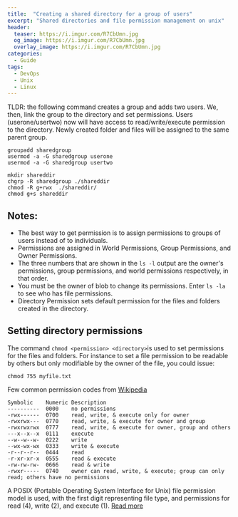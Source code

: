 ```yaml
---
title:  "Creating a shared directory for a group of users"
excerpt: "Shared directories and file permission management on unix"
header:
  teaser: https://i.imgur.com/R7CbUmn.jpg
  og_image: https://i.imgur.com/R7CbUmn.jpg
  overlay_image: https://i.imgur.com/R7CbUmn.jpg
categories:
  - Guide
tags:
  - DevOps
  - Unix
  - Linux
---
```


TLDR: the following command creates a group and adds two users. We, then, link the group to the
directory and set permissions. Users (userone/usertwo) now will have access to read/write/execute
permission to the directory. Newly created folder and files will be assigned to the same parent group. 

```shell
groupadd sharedgroup
usermod -a -G sharedgroup userone
usermod -a -G sharedgroup usertwo

mkdir shareddir
chgrp -R sharedgroup ./shareddir
chmod -R g+rwx  ./shareddir/
chmod g+s shareddir
```

## Notes:
* The best way to get permission is to assign permissions to groups of users instead of to individuals.
* Permissions are assigned in World Permissions, Group Permissions, and Owner Permissions.
* The three numbers that are shown in the `ls -l` output are the owner's permissions, group permissions, and world permissions respectively, in that order.
* You must be the owner of blob to change its permissions. Enter `ls -la` to see who has file permissions.
* Directory Permission sets default permission for the files and folders created in the directory.



## Setting directory permissions 
The command `chmod <permission> <directory>`is used to set permissions for the files and folders. 
For instance to set a file permission to be readable by others but only modifiable by the owner of the file, 
you could issue:
```
chmod 755 myfile.txt
```
Few common permission codes from [Wikipedia](https://en.wikipedia.org/wiki/File-system_permissions#Numeric_notation)
```
Symbolic    Numeric Description
----------	0000	no permissions
-rwx------	0700	read, write, & execute only for owner
-rwxrwx---	0770	read, write, & execute for owner and group
-rwxrwxrwx	0777	read, write, & execute for owner, group and others
---x--x--x	0111	execute
--w--w--w-	0222	write
--wx-wx-wx	0333	write & execute
-r--r--r--	0444	read
-r-xr-xr-x	0555	read & execute
-rw-rw-rw-	0666	read & write
-rwxr-----	0740	owner can read, write, & execute; group can only read; others have no permissions
```
A POSIX (Portable Operating System Interface for Unix) file permission model is used, with the
  first digit representing file type, and permissions for read (4), write (2), and execute (1). [Read more](https://www.guru99.com/file-permissions.html)
